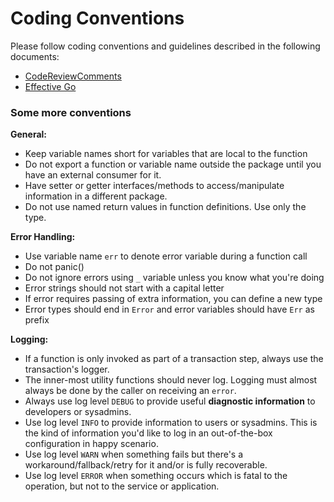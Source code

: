 # Coding Conventions

Please follow coding conventions and guidelines described in the following documents:

* [CodeReviewComments](https://github.com/golang/go/wiki/CodeReviewComments)
* [Effective Go](https://golang.org/doc/effective_go.html)

### Some more conventions

**General:**
* Keep variable names short for variables that are local to the function
* Do not export a function or variable name outside the package until you have an external consumer for it.
* Have setter or getter interfaces/methods to access/manipulate information in a different package.
* Do not use named return values in function definitions. Use only the type.

**Error Handling:**

* Use variable name `err` to denote error variable during a function call
* Do not panic()
* Do not ignore errors using `_` variable unless you know what you're doing
* Error strings should not start with a capital letter
* If error requires passing of extra information, you can define a new type
* Error types should end in `Error` and error variables should have `Err` as prefix

**Logging:**

* If a function is only invoked as part of a transaction step, always use the transaction's logger.
* The inner-most utility functions should never log. Logging must almost always be done by the caller on receiving an `error`.
* Always use log level `DEBUG` to provide useful **diagnostic information** to developers or sysadmins.
* Use log level `INFO` to provide information to users or sysadmins. This is the kind of information you'd like to log in an out-of-the-box configuration in happy scenario.
* Use log level `WARN` when something fails but there's a workaround/fallback/retry for it and/or is fully recoverable.
* Use log level `ERROR` when something occurs which is fatal to the operation, but not to the service or application.
